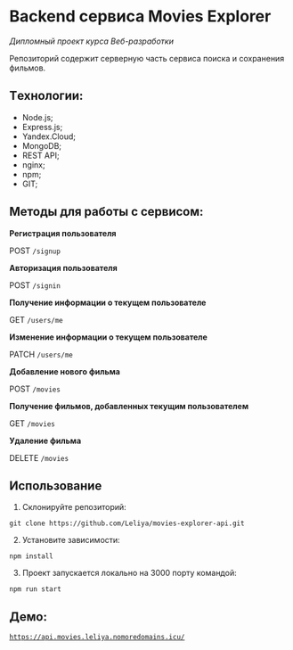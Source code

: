 # Backend сервиса Movies Explorer  

_Дипломный проект курса Веб-разработки_  

Репозиторий содержит серверную часть сервиса поиска и сохранения фильмов.  

## Tехнологии:  
 - Node.js;
 - Express.js;
 - Yandex.Cloud;
 - MongoDB;
 - REST API;
 - nginx;
 - npm;
 - GIT;
  
## Методы для работы с сервисом:
  
**Регистрация пользователя**  
  
POST `/signup`
  
**Авторизация пользователя** 
  
POST `/signin`  
  
**Получение информации о текущем пользователе**  

GET `/users/me`

**Изменение информации о текущем пользователе** 
  
PATCH `/users/me`  
  
**Добавление нового фильма**

POST `/movies`

**Получение фильмов, добавленных текущим пользователем** 

GET `/movies`

**Удаление фильма**

DELETE  `/movies`  

## Использование

1. Склонируйте репозиторий:

```
git clone https://github.com/Leliya/movies-explorer-api.git
```

2. Установите зависимости:

```
npm install
```

3. Проект запускается локально на 3000 порту командой:

```
npm run start
```


## Демо:
  
[`https://api.movies.leliya.nomoredomains.icu/`](https://api.movies.leliya.nomoredomains.icu/) 
